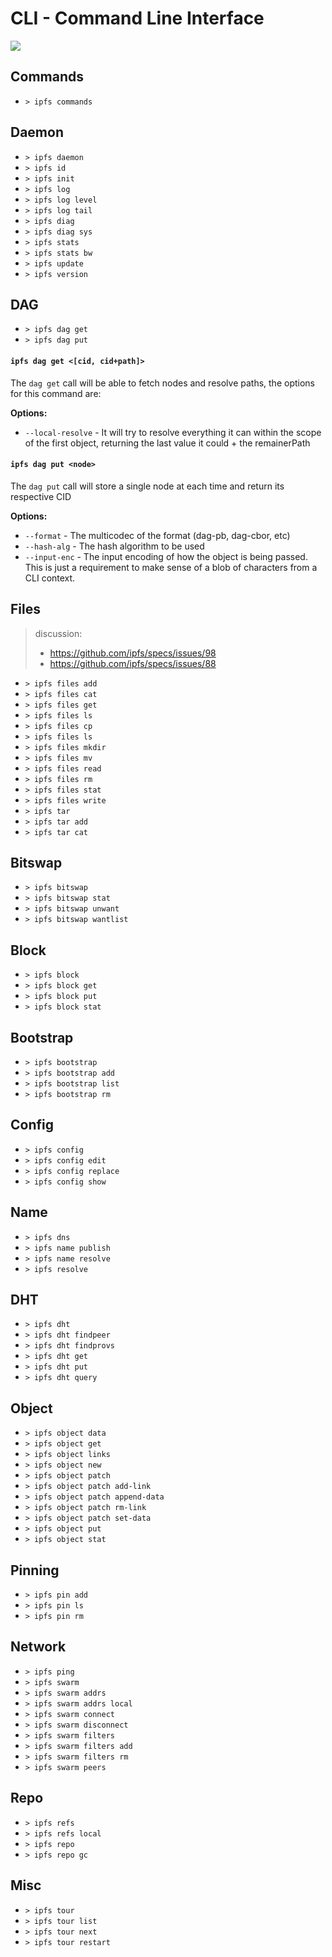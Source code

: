 CLI - Command Line Interface
============================

![](https://img.shields.io/badge/status-wip-orange.svg?style=flat-square)

## Commands

- `> ipfs commands`

## Daemon

- `> ipfs daemon`
- `> ipfs id`
- `> ipfs init`
- `> ipfs log`
- `> ipfs log level`
- `> ipfs log tail`
- `> ipfs diag`
- `> ipfs diag sys`
- `> ipfs stats`
- `> ipfs stats bw`
- `> ipfs update`
- `> ipfs version`

## DAG

- `> ipfs dag get`
- `> ipfs dag put`

#### `ipfs dag get <[cid, cid+path]>`

The `dag get` call will be able to fetch nodes and resolve paths, the options for this command are:

**Options:**
- `--local-resolve` - It will try to resolve everything it can within the scope of the first object, returning the last value it could + the remainerPath

#### `ipfs dag put <node>`

The `dag put` call will store a single node at each time and return its respective CID

**Options:**
- `--format` - The multicodec of the format (dag-pb, dag-cbor, etc)
- `--hash-alg` - The hash algorithm to be used
- `--input-enc` - The input encoding of how the object is being passed. This is just a requirement to make sense of a blob of characters from a CLI context.

## Files

> discussion:
> - https://github.com/ipfs/specs/issues/98
> - https://github.com/ipfs/specs/issues/88

- `> ipfs files add`
- `> ipfs files cat`
- `> ipfs files get`
- `> ipfs files ls`
- `> ipfs files cp`
- `> ipfs files ls`
- `> ipfs files mkdir`
- `> ipfs files mv`
- `> ipfs files read`
- `> ipfs files rm`
- `> ipfs files stat`
- `> ipfs files write`
- `> ipfs tar`
- `> ipfs tar add`
- `> ipfs tar cat`

## Bitswap

- `> ipfs bitswap`
- `> ipfs bitswap stat`
- `> ipfs bitswap unwant`
- `> ipfs bitswap wantlist`

## Block

- `> ipfs block`
- `> ipfs block get`
- `> ipfs block put`
- `> ipfs block stat`

## Bootstrap

- `> ipfs bootstrap`
- `> ipfs bootstrap add`
- `> ipfs bootstrap list`
- `> ipfs bootstrap rm`

## Config

- `> ipfs config`
- `> ipfs config edit`
- `> ipfs config replace`
- `> ipfs config show`

## Name

- `> ipfs dns`
- `> ipfs name publish`
- `> ipfs name resolve`
- `> ipfs resolve`

## DHT

- `> ipfs dht`
- `> ipfs dht findpeer`
- `> ipfs dht findprovs`
- `> ipfs dht get`
- `> ipfs dht put`
- `> ipfs dht query`

## Object

- `> ipfs object data`
- `> ipfs object get`
- `> ipfs object links`
- `> ipfs object new`
- `> ipfs object patch`
- `> ipfs object patch add-link`
- `> ipfs object patch append-data`
- `> ipfs object patch rm-link`
- `> ipfs object patch set-data`
- `> ipfs object put`
- `> ipfs object stat`

## Pinning

- `> ipfs pin add`
- `> ipfs pin ls`
- `> ipfs pin rm`

## Network

- `> ipfs ping`
- `> ipfs swarm`
- `> ipfs swarm addrs`
- `> ipfs swarm addrs local`
- `> ipfs swarm connect`
- `> ipfs swarm disconnect`
- `> ipfs swarm filters`
- `> ipfs swarm filters add`
- `> ipfs swarm filters rm`
- `> ipfs swarm peers`

## Repo

- `> ipfs refs`
- `> ipfs refs local`
- `> ipfs repo`
- `> ipfs repo gc`

## Misc

- `> ipfs tour`
- `> ipfs tour list`
- `> ipfs tour next`
- `> ipfs tour restart`
